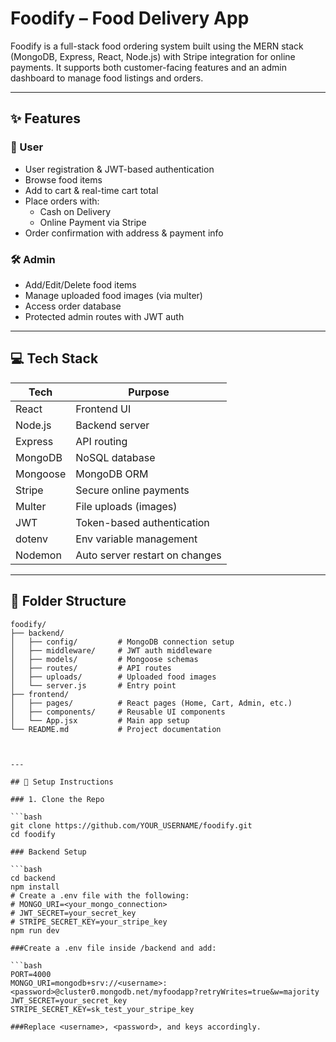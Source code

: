 # Foodify – Food Delivery App

Foodify is a full-stack food ordering system built using the MERN stack (MongoDB, Express, React, Node.js) with Stripe integration for online payments. It supports both customer-facing features and an admin dashboard to manage food listings and orders.

---

## ✨ Features

### 👤 User
- User registration & JWT-based authentication
- Browse food items
- Add to cart & real-time cart total
- Place orders with:
  - Cash on Delivery
  - Online Payment via Stripe
- Order confirmation with address & payment info

### 🛠️ Admin
- Add/Edit/Delete food items
- Manage uploaded food images (via multer)
- Access order database
- Protected admin routes with JWT auth

---

## 💻 Tech Stack

| Tech        | Purpose                          |
|-------------|----------------------------------|
| React       | Frontend UI                      |
| Node.js     | Backend server                   |
| Express     | API routing                      |
| MongoDB     | NoSQL database                   |
| Mongoose    | MongoDB ORM                      |
| Stripe      | Secure online payments           |
| Multer      | File uploads (images)            |
| JWT         | Token-based authentication       |
| dotenv      | Env variable management          |
| Nodemon     | Auto server restart on changes   |

---

## 📂 Folder Structure
```
foodify/
├── backend/
│   ├── config/         # MongoDB connection setup
│   ├── middleware/     # JWT auth middleware
│   ├── models/         # Mongoose schemas
│   ├── routes/         # API routes
│   ├── uploads/        # Uploaded food images
│   └── server.js       # Entry point
├── frontend/
│   ├── pages/          # React pages (Home, Cart, Admin, etc.)
│   ├── components/     # Reusable UI components
│   └── App.jsx         # Main app setup
└── README.md           # Project documentation



---

## 🔧 Setup Instructions

### 1. Clone the Repo

```bash
git clone https://github.com/YOUR_USERNAME/foodify.git
cd foodify

### Backend Setup

```bash
cd backend
npm install
# Create a .env file with the following:
# MONGO_URI=<your_mongo_connection>
# JWT_SECRET=your_secret_key
# STRIPE_SECRET_KEY=your_stripe_key
npm run dev

###Create a .env file inside /backend and add:

```bash
PORT=4000
MONGO_URI=mongodb+srv://<username>:<password>@cluster0.mongodb.net/myfoodapp?retryWrites=true&w=majority
JWT_SECRET=your_secret_key
STRIPE_SECRET_KEY=sk_test_your_stripe_key

###Replace <username>, <password>, and keys accordingly.


